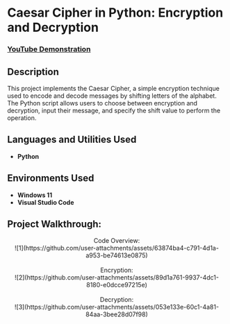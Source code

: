 # Caesar Cipher in Python: Encryption and Decryption

### [YouTube Demonstration](https://youtu.be/V9t5QDFw8U8?si=EK1fPR6zvRmTEEnY)

## Description
This project implements the Caesar Cipher, a simple encryption technique used to encode and decode messages by shifting letters of the alphabet. The Python script allows users to choose between encryption and decryption, input their message, and specify the shift value to perform the operation.
<br />


## Languages and Utilities Used

- **Python**

## Environments Used 

- **Windows 11**
- **Visual Studio Code**

## Project Walkthrough:

<p align="center">
Code Overview: <br/>
![1](https://github.com/user-attachments/assets/63874ba4-c791-4d1a-a953-be74613e0875)
<br />
<br />
Encryption: <br/>
![2](https://github.com/user-attachments/assets/89d1a761-9937-4dc1-8180-e0dcce97215e)

<br />
<br />
Decryption: <br/>
![3](https://github.com/user-attachments/assets/053e133e-60c1-4a81-84aa-3bee28d07f98)

</p>


